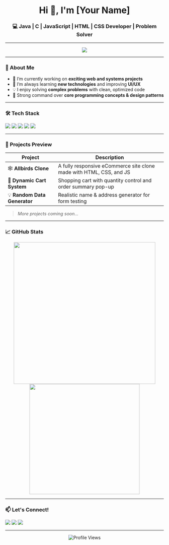 <h1 align="center">Hi 👋, I'm [Your Name]</h1>
<h3 align="center">💻 Java | C | JavaScript | HTML | CSS Developer | Problem Solver</h3>

---

<p align="center">
  <img src="https://readme-typing-svg.herokuapp.com/?lines=Full+Stack+Developer;Pro+in+Java%2C+C%2C+JS%2C+HTML%2C+CSS;Crafting+clean+code+and+UI&center=true&width=500&height=50" />
</p>

---

### 🚀 About Me

- 🔭 I’m currently working on **exciting web and systems projects**
- 🌱 I’m always learning **new technologies** and improving **UI/UX**
- 💡 I enjoy solving **complex problems** with clean, optimized code
- 🧠 Strong command over **core programming concepts & design patterns**

---

### 🛠️ Tech Stack

<p align="left">
  <img src="https://img.shields.io/badge/Java-ED8B00?style=for-the-badge&logo=java&logoColor=white"/>
  <img src="https://img.shields.io/badge/C-00599C?style=for-the-badge&logo=c&logoColor=white"/>
  <img src="https://img.shields.io/badge/JavaScript-F7DF1E?style=for-the-badge&logo=javascript&logoColor=black"/>
  <img src="https://img.shields.io/badge/HTML5-E34F26?style=for-the-badge&logo=html5&logoColor=white"/>
  <img src="https://img.shields.io/badge/CSS3-1572B6?style=for-the-badge&logo=css3&logoColor=white"/>
</p>

---

### 📂 Projects Preview

| Project | Description |
|--------|-------------|
| 🕸️ **Allbirds Clone** | A fully responsive eCommerce site clone made with HTML, CSS, and JS |
| 🛒 **Dynamic Cart System** | Shopping cart with quantity control and order summary pop-up |
| 💡 **Random Data Generator** | Realistic name & address generator for form testing |

> *More projects coming soon...*

---

### 📈 GitHub Stats

<p align="center">
  <img src="https://github-readme-stats.vercel.app/api?username=your-username&show_icons=true&theme=tokyonight" width="450"/>
  <img src="https://github-readme-stats.vercel.app/api/top-langs/?username=your-username&layout=compact&theme=tokyonight" width="350"/>
</p>

---

### 📫 Let's Connect!

<p>
  <a href="mailto:your.email@example.com"><img src="https://img.shields.io/badge/Email-D14836?style=for-the-badge&logo=gmail&logoColor=white"/></a>
  <a href="https://linkedin.com/in/yourprofile"><img src="https://img.shields.io/badge/LinkedIn-blue?style=for-the-badge&logo=linkedin&logoColor=white"/></a>
  <a href="https://yourportfolio.com"><img src="https://img.shields.io/badge/Portfolio-24292e?style=for-the-badge&logo=github&logoColor=white"/></a>
</p>

---

<p align="center">
  <img src="https://komarev.com/ghpvc/?username=your-username&style=flat-square&color=blue" alt="Profile Views" />
</p>
